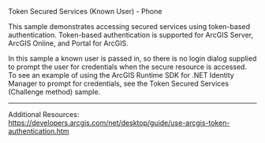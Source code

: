 Token Secured Services (Known User) - Phone

This sample demonstrates accessing secured services using token-based authentication. Token-based authentication is supported for ArcGIS Server, ArcGIS Online, and Portal for ArcGIS. 

In this sample a known user is passed in, so there is no login dialog supplied to prompt the user for credentials when the secure resource is accessed. To see an example of using the ArcGIS Runtime SDK for .NET Identity Manager to prompt for credentials, see the Token Secured Services (Challenge method) sample. 

--------------------

Additional Resources:
https://developers.arcgis.com/net/desktop/guide/use-arcgis-token-authentication.htm